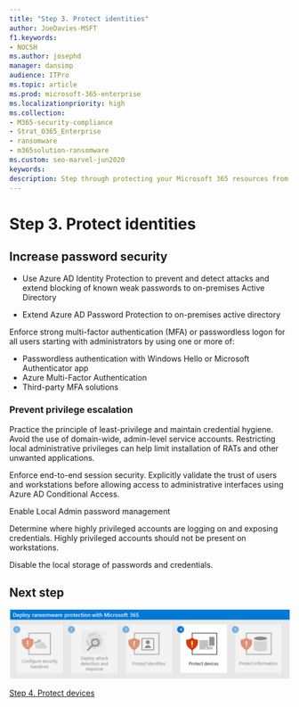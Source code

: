 ```yaml
---
title: "Step 3. Protect identities"
author: JoeDavies-MSFT
f1.keywords:
- NOCSH
ms.author: josephd
manager: dansimp
audience: ITPro
ms.topic: article
ms.prod: microsoft-365-enterprise
ms.localizationpriority: high
ms.collection:
- M365-security-compliance
- Strat_O365_Enterprise
- ransomware
- m365solution-ransomware
ms.custom: seo-marvel-jun2020
keywords: 
description: Step through protecting your Microsoft 365 resources from ransomware attacks.
---
```


# Step 3. Protect identities


## Increase password security

- Use Azure AD Identity Protection to prevent and detect attacks and extend blocking of known weak passwords to on-premises Active Directory

- Extend Azure AD Password Protection to on-premises active directory

Enforce strong multi-factor authentication (MFA) or passwordless logon for all users starting with administrators by using one or more of:

- Passwordless authentication with Windows Hello or Microsoft Authenticator app
- Azure Multi-Factor Authentication
- Third-party MFA solutions


### Prevent privilege escalation

Practice the principle of least-privilege and maintain credential hygiene. Avoid the use of domain-wide, admin-level service accounts. Restricting local administrative privileges can help limit installation of RATs and other unwanted applications.

Enforce end-to-end session security. Explicitly validate the trust of users and workstations before allowing access to administrative interfaces using Azure AD Conditional Access.

Enable Local Admin password management

Determine where highly privileged accounts are logging on and exposing credentials. Highly privileged accounts should not be present on workstations.

Disable the local storage of passwords and credentials.

## Next step

[![Step 4 for ransomware protection with Microsoft 365](../media/protect-against-ransomware-microsoft-365/protect-against-ransomware-microsoft-365-step4.png)](protect-against-ransomware-microsoft-365-step4.md)

[Step 4. Protect devices](protect-against-ransomware-microsoft-365-step4.md)
